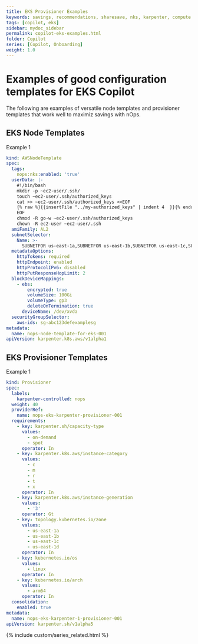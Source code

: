 ```yaml
---
title: EKS Provisioner Examples
keywords: savings, recommendations, sharesave, nks, karpenter, compute copilot, examples
tags: [copilot, eks]
sidebar: mydoc_sidebar
permalink: copilot-eks-examples.html
folder: Copilot
series: [Copilot, Onboarding]
weight: 1.0
---
```


# Examples of good configuration templates for EKS Copilot #

The following are examples of versatile node templates and provisioner templates that work well to maximiz savings with nOps.


## EKS Node Templates ##

Example 1
```yml
kind: AWSNodeTemplate
spec:
  tags:
    nops:nks:enabled: 'true'
  userData: |-
    #!/bin/bash
    mkdir -p ~ec2-user/.ssh/
    touch ~ec2-user/.ssh/authorized_keys
    cat >> ~ec2-user/.ssh/authorized_keys <<EOF
    {% raw %}{{insertFile "../my-authorized_keys" | indent 4  }}{% endraw %}
    EOF
    chmod -R go-w ~ec2-user/.ssh/authorized_keys
    chown -R ec2-user ~ec2-user/.ssh
  amiFamily: AL2
  subnetSelector:
    Name: >-
      SUBNETFOR us-east-1a,SUBNETFOR us-east-1b,SUBNETFOR us-east-1c,SUBNETFOR us-east-1d,
  metadataOptions:
    httpTokens: required
    httpEndpoint: enabled
    httpProtocolIPv6: disabled
    httpPutResponseHopLimit: 2
  blockDeviceMappings:
    - ebs:
        encrypted: true
        volumeSize: 100Gi
        volumeType: gp3
        deleteOnTermination: true
      deviceName: /dev/xvda
  securityGroupSelector:
    aws-ids: sg-abc123defexamplesg
metadata:
  name: nops-node-template-for-eks-001
apiVersion: karpenter.k8s.aws/v1alpha1
```



## EKS Provisioner Templates ##

Example 1

```yaml
kind: Provisioner
spec:
  labels:
    karpenter-controlled: nops
  weight: 40
  providerRef:
    name: nops-eks-karpenter-provisioner-001
  requirements:
    - key: karpenter.sh/capacity-type
      values:
        - on-demand
        - spot
      operator: In
    - key: karpenter.k8s.aws/instance-category
      values:
        - c
        - m
        - r
        - t
        - x
      operator: In
    - key: karpenter.k8s.aws/instance-generation
      values:
        - '3'
      operator: Gt
    - key: topology.kubernetes.io/zone
      values:
        - us-east-1a
        - us-east-1b
        - us-east-1c
        - us-east-1d
      operator: In
    - key: kubernetes.io/os
      values:
        - linux
      operator: In
    - key: kubernetes.io/arch
      values:
        - arm64
      operator: In
  consolidation:
    enabled: true
metadata:
  name: nops-eks-karpenter-1-provisioner-001
apiVersion: karpenter.sh/v1alpha5
```


{% include custom/series_related.html %}